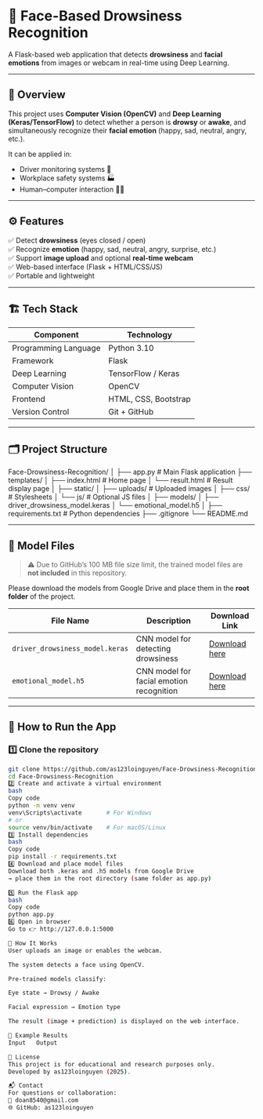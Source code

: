 # 🧠 Face-Based Drowsiness Recognition

A Flask-based web application that detects **drowsiness** and **facial emotions** from images or webcam in real-time using Deep Learning.

---

## 📸 Overview

This project uses **Computer Vision (OpenCV)** and **Deep Learning (Keras/TensorFlow)** to detect whether a person is **drowsy** or **awake**, and simultaneously recognize their **facial emotion** (happy, sad, neutral, angry, etc.).

It can be applied in:
- Driver monitoring systems 🚗
- Workplace safety systems 🏭
- Human–computer interaction 🧑‍💻

---

## ⚙️ Features

✅ Detect **drowsiness** (eyes closed / open)  
✅ Recognize **emotion** (happy, sad, neutral, angry, surprise, etc.)  
✅ Support **image upload** and optional **real-time webcam**  
✅ Web-based interface (Flask + HTML/CSS/JS)  
✅ Portable and lightweight  

---

## 🏗️ Tech Stack

| Component | Technology |
|------------|-------------|
| Programming Language | Python 3.10 |
| Framework | Flask |
| Deep Learning | TensorFlow / Keras |
| Computer Vision | OpenCV |
| Frontend | HTML, CSS, Bootstrap |
| Version Control | Git + GitHub |

---

## 🗂️ Project Structure

Face-Drowsiness-Recognition/
│
├── app.py # Main Flask application
├── templates/
│ ├── index.html # Home page
│ └── result.html # Result display page
│
├── static/
│ ├── uploads/ # Uploaded images
│ ├── css/ # Stylesheets
│ └── js/ # Optional JS files
│
├── models/
│ ├── driver_drowsiness_model.keras
│ └── emotional_model.h5
│
├── requirements.txt # Python dependencies
├── .gitignore
└── README.md


---

## 🧠 Model Files

> ⚠️ Due to GitHub’s 100 MB file size limit, the trained model files are **not included** in this repository.

Please download the models from Google Drive and place them in the **root folder** of the project.

| File Name | Description | Download Link |
|------------|--------------|----------------|
| `driver_drowsiness_model.keras` | CNN model for detecting drowsiness | [Download here](https://drive.google.com/your_keras_link) |
| `emotional_model.h5` | CNN model for facial emotion recognition | [Download here](https://drive.google.com/your_h5_link) |

---

## 🚀 How to Run the App

### 1️⃣ Clone the repository
```bash
git clone https://github.com/as123loinguyen/Face-Drowsiness-Recognition.git
cd Face-Drowsiness-Recognition
2️⃣ Create and activate a virtual environment
bash
Copy code
python -m venv venv
venv\Scripts\activate       # For Windows
# or
source venv/bin/activate    # For macOS/Linux
3️⃣ Install dependencies
bash
Copy code
pip install -r requirements.txt
4️⃣ Download and place model files
Download both .keras and .h5 models from Google Drive
→ place them in the root directory (same folder as app.py)

5️⃣ Run the Flask app
bash
Copy code
python app.py
6️⃣ Open in browser
Go to 👉 http://127.0.0.1:5000

🧩 How It Works
User uploads an image or enables the webcam.

The system detects a face using OpenCV.

Pre-trained models classify:

Eye state → Drowsy / Awake

Facial expression → Emotion type

The result (image + prediction) is displayed on the web interface.

🧪 Example Results
Input	Output

🧾 License
This project is for educational and research purposes only.
Developed by as123loinguyen (2025).

📬 Contact
For questions or collaboration:
📧 doan8540@gmail.com
🌐 GitHub: as123loinguyen
